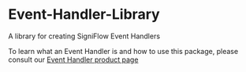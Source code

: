 # Event-Handler-Library
A library for creating SigniFlow Event Handlers

To learn what an Event Handler is and how to use this package, please consult our [Event Handler product page](https://www.signiflow.com/connect-with-eventhandler/)

